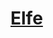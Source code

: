 ﻿---
!LinkItem
Link: elf_hd.md
NameLink: <!--NameLink-->[Elfe](hd_elf.md)<!--/NameLink-->
Id: races_hd.md#elfe
ParentLink: races_hd.md#races
Name: Elfe
ParentName: Races
AltName: '[Elf](#)'
Attributes:
  NameLink: '[Elfe](hd_elf.md)'
  Markdown: >+
    ## <!--NameLink-->[Elfe](hd_elf.md)<!--/NameLink-->


    - SRD: <!--AltName-->[Elf](#)<!--/AltName-->

  AltName: '[Elf](#)'
AttributesDictionary: >+
  NameLink: '[Elfe](hd_elf.md)'

  Markdown: >+

    ## <!--NameLink-->[Elfe](hd_elf.md)<!--/NameLink-->





    - SRD: <!--AltName-->[Elf](#)<!--/AltName-->



  AltName: '[Elf](#)'

---




# [Elfe](hd_elf.md)



